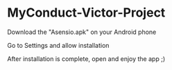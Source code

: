 # MyConduct-Victor-Project

Download the "Asensio.apk" on your Android phone

Go to Settings and allow installation

After installation is complete, open and enjoy the app ;)
